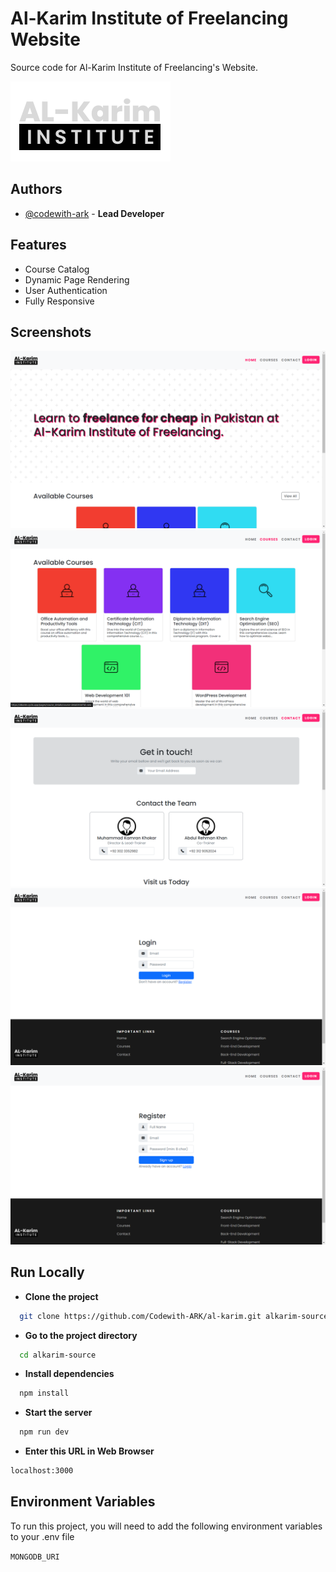 # Al-Karim Institute of Freelancing Website

Source code for Al-Karim Institute of Freelancing's Website.

![Logo](public\assets\brand-logo-(dark).svg)

## Authors

- [@codewith-ark](https://www.github.com/codewith-ark) - **Lead Developer**

## Features

- Course Catalog
- Dynamic Page Rendering
- User Authentication
- Fully Responsive

## Screenshots

![homepage](screenshots\home.png)
![courses](screenshots\courses.png)
![contact](screenshots\contact.png)
![login](screenshots\login.png)
![register](screenshots\register.png)

## Run Locally

- **Clone the project**
```bash
  git clone https://github.com/Codewith-ARK/al-karim.git alkarim-source
```

- **Go to the project directory**
```bash
  cd alkarim-source
```

- **Install dependencies**
```bash
  npm install
```

- **Start the server**
```bash
  npm run dev
```

- **Enter this URL in Web Browser**
```bash
localhost:3000
```

## Environment Variables

To run this project, you will need to add the following environment variables to your .env file

`MONGODB_URI`
